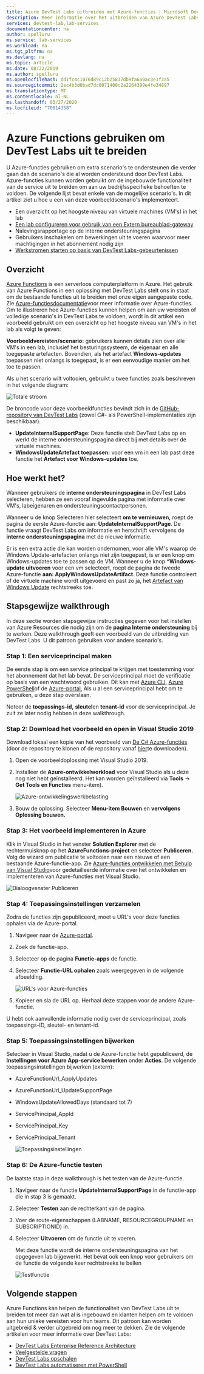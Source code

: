 ```yaml
---
title: Azure DevTest Labs uitbreiden met Azure-functies | Microsoft Documenten
description: Meer informatie over het uitbreiden van Azure DevTest Labs met Azure-functies.
services: devtest-lab,lab-services
documentationcenter: na
author: spelluru
ms.service: lab-services
ms.workload: na
ms.tgt_pltfrm: na
ms.devlang: na
ms.topic: article
ms.date: 08/22/2019
ms.author: spelluru
ms.openlocfilehash: dd1fc4c1076d89c12b25837db9fa6a0ac3e1f3a5
ms.sourcegitcommit: 2ec4b3d0bad7dc0071400c2a2264399e4fe34897
ms.translationtype: MT
ms.contentlocale: nl-NL
ms.lasthandoff: 03/27/2020
ms.locfileid: "70014358"
---
```

# <a name="use-azure-functions-to-extend-devtest-labs"></a>Azure Functions gebruiken om DevTest Labs uit te breiden
U Azure-functies gebruiken om extra scenario's te ondersteunen die verder gaan dan de scenario's die al worden ondersteund door DevTest Labs. Azure-functies kunnen worden gebruikt om de ingebouwde functionaliteit van de service uit te breiden om aan uw bedrijfsspecifieke behoeften te voldoen. De volgende lijst bevat enkele van de mogelijke scenario's. In dit artikel ziet u hoe u een van deze voorbeeldscenario's implementeert.

- Een overzicht op het hoogste niveau van virtuele machines (VM's) in het lab
- [Een lab configureren voor gebruik van een Extern bureaublad-gateway](configure-lab-remote-desktop-gateway.md)
- Nalevingsrapportage op de interne ondersteuningspagina
- Gebruikers inschakelen om bewerkingen uit te voeren waarvoor meer machtigingen in het abonnement nodig zijn
- [Werkstromen starten op basis van DevTest Labs-gebeurtenissen](https://github.com/RogerBestMsft/DTL-SecureArtifactData)

## <a name="overview"></a>Overzicht
[Azure Functions](../azure-functions/functions-overview.md) is een serverloos computerplatform in Azure. Het gebruik van Azure Functions in een oplossing met DevTest Labs stelt ons in staat om de bestaande functies uit te breiden met onze eigen aangepaste code. Zie [Azure-functiesdocumentatie](../azure-functions/functions-overview.md)voor meer informatie over Azure-functies. Om te illustreren hoe Azure-functies kunnen helpen om aan uw vereisten of volledige scenario's in DevTest Labs te voldoen, wordt in dit artikel een voorbeeld gebruikt om een overzicht op het hoogste niveau van VM's in het lab als volgt te geven:

**Voorbeeldvereisten/scenario:** gebruikers kunnen details zien over alle VM's in een lab, inclusief het besturingssysteem, de eigenaar en alle toegepaste artefacten.  Bovendien, als het artefact **Windows-updates** toepassen niet onlangs is toegepast, is er een eenvoudige manier om het toe te passen.

Als u het scenario wilt voltooien, gebruikt u twee functies zoals beschreven in het volgende diagram:  

![Totale stroom](./media/extend-devtest-labs-azure-functions/flow.png)

De broncode voor deze voorbeeldfuncties bevindt zich in de [GitHub-repository van DevTest Labs](https://github.com/Azure/azure-devtestlab/tree/master/samples/DevTestLabs/AzureFunctions) (zowel C#- als PowerShell-implementaties zijn beschikbaar).

- **UpdateInternalSupportPage**: Deze functie stelt DevTest Labs op en werkt de interne ondersteuningspagina direct bij met details over de virtuele machines.
- **WindowsUpdateArtefact toepassen:** voor een vm in een lab past deze functie het **Artefact voor Windows-updates** toe.

## <a name="how-it-works"></a>Hoe werkt het?
Wanneer gebruikers de **interne ondersteuningspagina** in DevTest Labs selecteren, hebben ze een vooraf ingevulde pagina met informatie over VM's, labeigenaren en ondersteuningscontactpersonen.  

Wanneer u de knop Selecteren hier selecteert **om te vernieuwen,** roept de pagina de eerste Azure-functie aan: **UpdateInternalSupportPage**. De functie vraagt DevTest Labs om informatie en herschrijft vervolgens de **interne ondersteuningspagina** met de nieuwe informatie.

Er is een extra actie die kan worden ondernomen, voor alle VM's waarop de Windows Update-artefacten onlangs niet zijn toegepast, is er een knop om Windows-updates toe te passen op de VM. Wanneer u de knop ***Windows-update uitvoeren** voor een vm selecteert, roept de pagina de tweede Azure-functie **aan: ApplyWindowsUpdateArtifact**. Deze functie controleert of de virtuele machine wordt uitgevoerd en past zo ja, het [Artefact van Windows Update](https://github.com/Azure/azure-devtestlab/tree/master/Artifacts/windows-install-windows-updates) rechtstreeks toe.

## <a name="step-by-step-walkthrough"></a>Stapsgewijze walkthrough
In deze sectie worden stapsgewijze instructies gegeven voor het instellen van Azure Resources die nodig zijn om de **pagina Interne ondersteuning** bij te werken. Deze walkthrough geeft een voorbeeld van de uitbreiding van DevTest Labs. U dit patroon gebruiken voor andere scenario's.

### <a name="step-1-create-a-service-principal"></a>Stap 1: Een serviceprincipal maken 
De eerste stap is om een service principal te krijgen met toestemming voor het abonnement dat het lab bevat. De serviceprincipal moet de verificatie op basis van een wachtwoord gebruiken. Dit kan met [Azure CLI,](/cli/azure/create-an-azure-service-principal-azure-cli?view=azure-cli-latest) [Azure PowerShell](/powershell/azure/create-azure-service-principal-azureps?view=azps-2.5.0)of de [Azure-portal.](../active-directory/develop/howto-create-service-principal-portal.md) Als u al een serviceprincipal hebt om te gebruiken, u deze stap overslaan.

Noteer de **toepassings-id,** **sleutel**en **tenant-id** voor de serviceprincipal. Je zult ze later nodig hebben in deze walkthrough. 

### <a name="step-2-download-the-sample-and-open-in-visual-studio-2019"></a>Stap 2: Download het voorbeeld en open in Visual Studio 2019
Download lokaal een kopie van het voorbeeld van [De C# Azure-functies](https://github.com/Azure/azure-devtestlab/tree/master/samples/DevTestLabs/AzureFunctions/CSharp) (door de repository te klonen of de repository vanaf [hier](https://github.com/Azure/azure-devtestlab/archive/master.zip)te downloaden).  

1. Open de voorbeeldoplossing met Visual Studio 2019.  
1. Installeer de **Azure-ontwikkelworkload** voor Visual Studio als u deze nog niet hebt geïnstalleerd. Het kan worden geïnstalleerd via **Tools** -> **Get Tools en Functies** menu-item).

    ![Azure-ontwikkelingswerkbelasting](./media/extend-devtest-labs-azure-functions/azure-development-workload-vs.png)
1. Bouw de oplossing. Selecteer **Menu-item Bouwen** en **vervolgens Oplossing bouwen.**

### <a name="step-3-deploy-the-sample-to-azure"></a>Stap 3: Het voorbeeld implementeren in Azure
Klik in Visual Studio in het venster **Solution Explorer** met de rechtermuisknop op het **AzureFunctions-project** en selecteer **Publiceren.** Volg de wizard om publicatie te voltooien naar een nieuwe of een bestaande Azure-functie-app. Zie [Azure-functies ontwikkelen met Behulp van Visual Studio](../azure-functions/functions-develop-vs.md)voor gedetailleerde informatie over het ontwikkelen en implementeren van Azure-functies met Visual Studio.

![Dialoogvenster Publiceren](./media/extend-devtest-labs-azure-functions/publish-dialog.png)


### <a name="step-4--gather-application-settings"></a>Stap 4: Toepassingsinstellingen verzamelen
Zodra de functies zijn gepubliceerd, moet u URL's voor deze functies ophalen via de Azure-portal. 

1. Navigeer naar de [Azure-portal](https://portal.azure.com). 
1. Zoek de functie-app.
1. Selecteer op de pagina **Functie-apps** de functie. 
1. Selecteer **Functie-URL ophalen** zoals weergegeven in de volgende afbeelding. 

    ![URL's voor Azure-functies](./media/extend-devtest-labs-azure-functions/function-url.png)
4. Kopieer en sla de URL op. Herhaal deze stappen voor de andere Azure-functie. 

U hebt ook aanvullende informatie nodig over de serviceprincipal, zoals toepassings-ID, sleutel- en tenant-id.


### <a name="step-5--update-application-settings"></a>Stap 5: Toepassingsinstellingen bijwerken
Selecteer in Visual Studio, nadat u de Azure-functie hebt gepubliceerd, de **Instellingen voor Azure App-service bewerken** onder **Acties**. De volgende toepassingsinstellingen bijwerken (extern):

- AzureFunctionUrl_ApplyUpdates
- AzureFunctionUrl_UpdateSupportPage
- WindowsUpdateAllowedDays (standaard tot 7)
- ServicePrincipal_AppId
- ServicePrincipal_Key
- ServicePrincipal_Tenant

    ![Toepassingsinstellingen](./media/extend-devtest-labs-azure-functions/application-settings.png)

### <a name="step-6-test-the-azure-function"></a>Stap 6: De Azure-functie testen
De laatste stap in deze walkthrough is het testen van de Azure-functie.  

1. Navigeer naar de functie **UpdateInternalSupportPage** in de functie-app die in stap 3 is gemaakt. 
1. Selecteer **Testen** aan de rechterkant van de pagina. 
1. Voer de route-eigenschappen (LABNAME, RESOURCEGROUPNAME en SUBSCRIPTIONID) in.
1. Selecteer **Uitvoeren** om de functie uit te voeren.  

    Met deze functie wordt de interne ondersteuningspagina van het opgegeven lab bijgewerkt. Het bevat ook een knop voor gebruikers om de functie de volgende keer rechtstreeks te bellen

    ![Testfunctie](./media/extend-devtest-labs-azure-functions/test-function.png)

## <a name="next-steps"></a>Volgende stappen
Azure Functions kan helpen de functionaliteit van DevTest Labs uit te breiden tot meer dan wat al is ingebouwd en klanten helpen om te voldoen aan hun unieke vereisten voor hun teams. Dit patroon kan worden uitgebreid & verder uitgebreid om nog meer te dekken.  Zie de volgende artikelen voor meer informatie over DevTest Labs: 

- [DevTest Labs Enterprise Reference Architecture](devtest-lab-reference-architecture.md)
- [Veelgestelde vragen](devtest-lab-faq.md)
- [DevTest Labs opschalen](devtest-lab-guidance-scale.md)
- [DevTest Labs automatiseren met PowerShell](https://github.com/Azure/azure-devtestlab/tree/master/samples/DevTestLabs/Modules/Library/Tests)








